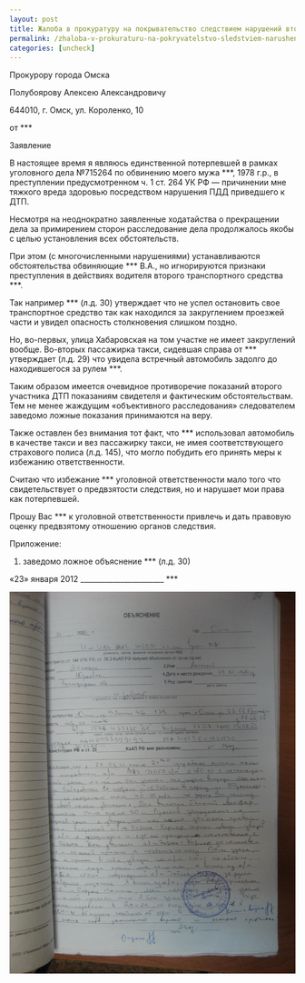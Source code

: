 ```yaml
---
layout: post
title: Жалоба в прокуратуру на покрывательство следствием нарушений второго участника ДТП
permalink: /zhaloba-v-prokuraturu-na-pokryvatelstvo-sledstviem-narushenij-vtorogo-uchastnika-dtp.html
categories: [uncheck]
---
```



Прокурору города Омска

Полубоярову Алексею Александровичу

644010, г. Омск, ул. Короленко, 10


от ***


Заявление


В настоящее время я являюсь единственной потерпевшей в рамках уголовного дела №715264 по обвинению моего мужа ***, 1978 г.р., в преступлении предусмотренном ч. 1 ст. 264 УК РФ &#8212; причинении мне тяжкого вреда здоровью посредством нарушения ПДД приведшего к ДТП.


Несмотря на неоднократно заявленные ходатайства о прекращении дела за примирением сторон расследование дела продолжалось якобы с целью установления всех обстоятельств.


При этом (с многочисленными нарушениями) устанавливаются обстоятельства обвиняющие *** В.А., но игнорируются признаки преступления в действиях водителя второго транспортного средства ***.


Так например *** (л.д. 30) утверждает что не успел остановить свое транспортное средство так как находился за закруглением проезжей части и увидел опасность столкновения слишком поздно.


Но, во-первых, улица Хабаровская на том участке не имеет закруглений вообще. Во-вторых пассажирка такси, сидевшая справа от *** утверждает (л.д. 29) что увидела встречный автомобиль задолго до находившегося за рулем ***.


Таким образом имеется очевидное противоречие показаний второго участника ДТП показаниям свидетеля и фактическим обстоятельствам. Тем не менее жаждущим «объективного расследования» следователем заведомо ложные показания принимаются на веру.


Также оставлен без внимания тот факт, что *** использовал автомобиль в качестве такси и вез пассажирку такси, не имея соответствующего страхового полиса (л.д. 145), что могло побудить его принять меры к избежанию ответственности.


Считаю что избежание *** уголовной ответственности мало того что свидетельствует о предвзятости следствия, но и нарушает мои права как потерпевшей.


Прошу Вас *** к уголовной ответственности привлечь и дать правовую оценку предвзятому отношению органов следствия.


Приложение:

1. заведомо ложное объяснение *** (л.д. 30)


«23» января 2012 _______________________ ***



![_config.yml](/images/uncheck/zhaloba-v-prokuraturu-na-pokryvatelstvo-sledstviem-narushenij-vtorogo-uchastnika-dtp-1.jpg)


